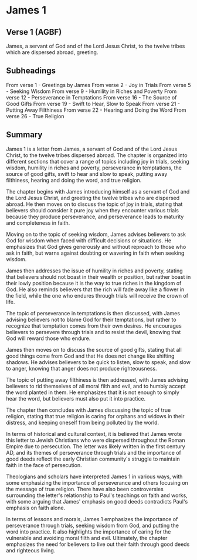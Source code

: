 # James 1

## Verse 1 (AGBF)

James, a servant of God and of the Lord Jesus Christ, to the twelve tribes which are dispersed abroad, greeting.

## Subheadings

From verse 1 - Greetings by James
From verse 2 - Joy in Trials
From verse 5 - Seeking Wisdom
From verse 9 - Humility in Riches and Poverty
From verse 12 - Perseverance in Temptations
From verse 16 - The Source of Good Gifts
From verse 19 - Swift to Hear, Slow to Speak
From verse 21 - Putting Away Filthiness
From verse 22 - Hearing and Doing the Word
From verse 26 - True Religion

## Summary

James 1 is a letter from James, a servant of God and of the Lord Jesus Christ, to the twelve tribes dispersed abroad. The chapter is organized into different sections that cover a range of topics including joy in trials, seeking wisdom, humility in riches and poverty, perseverance in temptations, the source of good gifts, swift to hear and slow to speak, putting away filthiness, hearing and doing the word, and true religion.

The chapter begins with James introducing himself as a servant of God and the Lord Jesus Christ, and greeting the twelve tribes who are dispersed abroad. He then moves on to discuss the topic of joy in trials, stating that believers should consider it pure joy when they encounter various trials because they produce perseverance, and perseverance leads to maturity and completeness in faith.

Moving on to the topic of seeking wisdom, James advises believers to ask God for wisdom when faced with difficult decisions or situations. He emphasizes that God gives generously and without reproach to those who ask in faith, but warns against doubting or wavering in faith when seeking wisdom.

James then addresses the issue of humility in riches and poverty, stating that believers should not boast in their wealth or position, but rather boast in their lowly position because it is the way to true riches in the kingdom of God. He also reminds believers that the rich will fade away like a flower in the field, while the one who endures through trials will receive the crown of life.

The topic of perseverance in temptations is then discussed, with James advising believers not to blame God for their temptations, but rather to recognize that temptation comes from their own desires. He encourages believers to persevere through trials and to resist the devil, knowing that God will reward those who endure.

James then moves on to discuss the source of good gifts, stating that all good things come from God and that He does not change like shifting shadows. He advises believers to be quick to listen, slow to speak, and slow to anger, knowing that anger does not produce righteousness.

The topic of putting away filthiness is then addressed, with James advising believers to rid themselves of all moral filth and evil, and to humbly accept the word planted in them. He emphasizes that it is not enough to simply hear the word, but believers must also put it into practice.

The chapter then concludes with James discussing the topic of true religion, stating that true religion is caring for orphans and widows in their distress, and keeping oneself from being polluted by the world.

In terms of historical and cultural context, it is believed that James wrote this letter to Jewish Christians who were dispersed throughout the Roman Empire due to persecution. The letter was likely written in the first century AD, and its themes of perseverance through trials and the importance of good deeds reflect the early Christian community's struggle to maintain faith in the face of persecution.

Theologians and scholars have interpreted James 1 in various ways, with some emphasizing the importance of perseverance and others focusing on the message of true religion. There have also been controversies surrounding the letter's relationship to Paul's teachings on faith and works, with some arguing that James' emphasis on good deeds contradicts Paul's emphasis on faith alone.

In terms of lessons and morals, James 1 emphasizes the importance of perseverance through trials, seeking wisdom from God, and putting the word into practice. It also highlights the importance of caring for the vulnerable and avoiding moral filth and evil. Ultimately, the chapter emphasizes the need for believers to live out their faith through good deeds and righteous living.